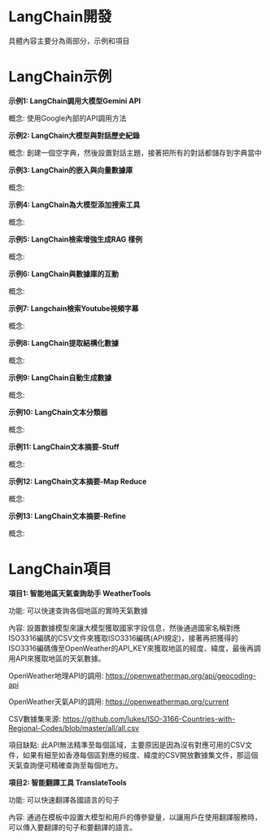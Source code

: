 # LangChain開發
具體內容主要分為兩部分，示例和項目



# LangChain示例

**示例1: LangChain調用大模型Gemini API**

概念: 使用Google內部的API調用方法


**示例2: LangChain大模型與對話歷史紀錄**

概念: 創建一個空字典，然後設置對話主題，接著把所有的對話都儲存到字典當中

**示例3: LangChain的嵌入與向量數據庫**

概念: 

**示例4: LangChain為大模型添加搜索工具**

概念: 

**示例5: LangChain檢索增強生成RAG 樣例**

概念: 

**示例6: LangChain與數據庫的互動**

概念:

**示例7: Langchain檢索Youtube視頻字幕**

概念:

**示例8: LangChain提取結構化數據**

概念:

**示例9: LangChain自動生成數據**

概念: 

**示例10: LangChain文本分類器**

概念:

**示例11: LangChain文本摘要-Stuff**

概念:

**示例12: LangChain文本摘要-Map Reduce**

概念: 

**示例13: LangChain文本摘要-Refine**

概念: 

# LangChain項目

**項目1: 智能地區天氣查詢助手 WeatherTools**

功能: 可以快速查詢各個地區的實時天氣數據

內容: 設置數據模型來讓大模型獲取國家字段信息，然後通過國家名稱對應ISO3316編碼的CSV文件來獲取ISO3316編碼(API規定)，接著再把獲得的ISO3316編碼傳至OpenWeather的API_KEY來獲取地區的經度、緯度，最後再調用API來獲取地區的天氣數據。

OpenWeather地理API的調用: https://openweathermap.org/api/geocoding-api

OpenWeather天氣API的調用: https://openweathermap.org/current

CSV數據集來源: https://github.com/lukes/ISO-3166-Countries-with-Regional-Codes/blob/master/all/all.csv

項目缺點: 此API無法精準至每個區域，主要原因是因為沒有對應可用的CSV文件，如果有細至如香港每個區對應的經度、緯度的CSV開放數據集文件，那這個天氣查詢便可精確查詢至每個地方。




**項目2: 智能翻譯工具 TranslateTools**

功能: 可以快速翻譯各國語言的句子

內容: 通過在模板中設置大模型和用戶的傳參變量，以讓用戶在使用翻譯服務時，可以傳入要翻譯的句子和要翻譯的語言。
